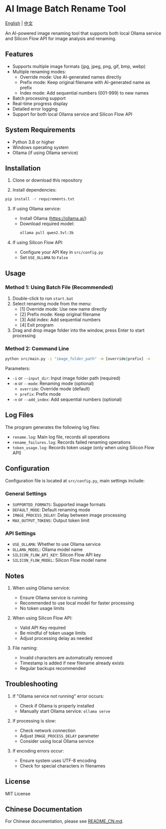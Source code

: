 # AI Image Batch Rename Tool

[English](README.md) | [中文](README_ZH.md)

An AI-powered image renaming tool that supports both local Ollama service and Silicon Flow API for image analysis and renaming.

## Features

- Supports multiple image formats (jpg, jpeg, png, gif, bmp, webp)
- Multiple renaming modes:
  - Override mode: Use AI-generated names directly
  - Prefix mode: Keep original filename with AI-generated name as prefix
  - Index mode: Add sequential numbers (001-999) to new names
- Batch processing support
- Real-time progress display
- Detailed error logging
- Support for both local Ollama service and Silicon Flow API

## System Requirements

- Python 3.8 or higher
- Windows operating system
- Ollama (if using Ollama service)

## Installation

1. Clone or download this repository

2. Install dependencies:
```bash
pip install -r requirements.txt
```

3. If using Ollama service:
   - Install Ollama (https://ollama.ai/)
   - Download required model:
     ```bash
     ollama pull qwen2.5vl:3b
     ```

4. If using Silicon Flow API:
   - Configure your API Key in `src/config.py`
   - Set `USE_OLLAMA` to `False`

## Usage

### Method 1: Using Batch File (Recommended)

1. Double-click to run `start.bat`
2. Select renaming mode from the menu:
   - [1] Override mode: Use new name directly
   - [2] Prefix mode: Keep original filename
   - [3] Add index: Add sequential numbers
   - [4] Exit program
3. Drag and drop image folder into the window, press Enter to start processing

### Method 2: Command Line

```bash
python src/main.py -i "image_folder_path" -m [override|prefix] -n
```

Parameters:
- `-i` or `--input_dir`: Input image folder path (required)
- `-m` or `--mode`: Renaming mode (optional)
  - `override`: Override mode (default)
  - `prefix`: Prefix mode
- `-n` or `--add_index`: Add sequential numbers (optional)

## Log Files

The program generates the following log files:
- `rename.log`: Main log file, records all operations
- `rename_failures.log`: Records failed renaming operations
- `token_usage.log`: Records token usage (only when using Silicon Flow API)

## Configuration

Configuration file is located at `src/config.py`, main settings include:

### General Settings
- `SUPPORTED_FORMATS`: Supported image formats
- `DEFAULT_MODE`: Default renaming mode
- `IMAGE_PROCESS_DELAY`: Delay between image processing
- `MAX_OUTPUT_TOKENS`: Output token limit

### API Settings
- `USE_OLLAMA`: Whether to use Ollama service
- `OLLAMA_MODEL`: Ollama model name
- `SILICON_FLOW_API_KEY`: Silicon Flow API key
- `SILICON_FLOW_MODEL`: Silicon Flow model name

## Notes

1. When using Ollama service:
   - Ensure Ollama service is running
   - Recommended to use local model for faster processing
   - No token usage limits

2. When using Silicon Flow API:
   - Valid API Key required
   - Be mindful of token usage limits
   - Adjust processing delay as needed

3. File naming:
   - Invalid characters are automatically removed
   - Timestamp is added if new filename already exists
   - Regular backups recommended

## Troubleshooting

1. If "Ollama service not running" error occurs:
   - Check if Ollama is properly installed
   - Manually start Ollama service: `ollama serve`

2. If processing is slow:
   - Check network connection
   - Adjust `IMAGE_PROCESS_DELAY` parameter
   - Consider using local Ollama service

3. If encoding errors occur:
   - Ensure system uses UTF-8 encoding
   - Check for special characters in filenames

## License

MIT License

## Chinese Documentation

For Chinese documentation, please see [README_CN.md](README_CN.md). 